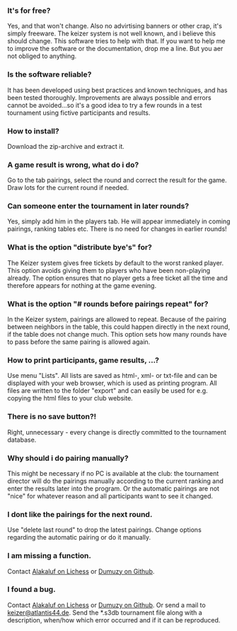 
### It's for free?
Yes, and that won't change. Also no advirtising banners or other crap, it's simply freeware. The
keizer system is not well known, and i believe this should change. This software tries to help with
that. If you want to help me to improve the software or the documentation, drop me a line. But you
aer not obliged to anything.

### Is the software reliable?
It has been developed using best practices and known techniques, and has been tested thoroughly.
Improvements are always possible and errors cannot be avoided...so it's a good idea to try a few
rounds in a test tournament using fictive participants and results.

### How to install?
Download the zip-archive and extract it.

### A game result is wrong, what do i do?
Go to the tab pairings, select the round and correct the result for the game. Draw lots for the current
round if needed.

### Can someone enter the tournament in later rounds?
Yes, simply add him in the players tab. He will appear immediately in coming pairings, ranking
tables etc. There is no need for changes in earlier rounds!

### What is the option "distribute bye's" for?
The Keizer system gives free tickets by default to the worst ranked player. This option avoids giving them 
to players who have been non-playing already. The option ensures that no player gets a free ticket all the 
time and therefore appears for nothing at the game evening.

###  What is the option "# rounds before pairings repeat" for?
In the Keizer system, pairings are allowed to repeat. Because of the pairing between
neighbors in the table, this could happen directly in the next round, if the table does not change much. 
This option sets how many rounds have to pass before the same pairing is allowed again. 

### How to print participants, game results, ...?
Use menu "Lists". All lists are saved as html-, xml- or txt-file and can be displayed with your web browser,
which is used as printing program.
All files are written to the folder "export" and can easily be used for e.g. copying the html files to
your club website. 

### There is no save button?!
Right, unnecessary - every change is directly committed to the tournament database.

### Why should i do pairing manually?
This might be necessary if no PC is available at the club: the tournament director will do the
pairings manually according to the current ranking and enter the results later into the program.
Or the automatic pairings are not "nice" for whatever reason and all participants want to see it
changed.

### I dont like the pairings for the next round.
Use "delete last round" to drop the latest pairings. Change options regarding the automatic pairing
or do it manually.

### I am missing a function.
Contact [Alakaluf on Lichess](https://lichess.org/@/Alakaluf) or 
[Dumuzy on Github](https://github.com/Dumuzy/KeizerForClubs).

### I found a bug.
Contact [Alakaluf on Lichess](https://lichess.org/@/Alakaluf) or 
[Dumuzy on Github](https://github.com/Dumuzy/KeizerForClubs). Or send a mail
to keizer@atlantis44.de. Send the *.s3db tournament file along with a description,
when/how which error occurred and if it can be reproduced.
